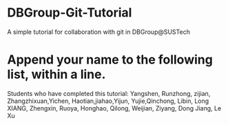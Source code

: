 # DBGroup-Git-Tutorial
A simple tutorial for collaboration with git in DBGroup@SUSTech

# Append your name to the following list, within a line.

Students who have completed this tutorial: Yangshen, Runzhong, zijian, Zhangzhixuan,Yichen, Haotian,jiahao,Yijun, Yujie,Qinchong, Libin, Long XIANG, Zhengxin, Ruoya, Honghao, Qilong, Weijian, Ziyang, Dong Jiang, Le Xu